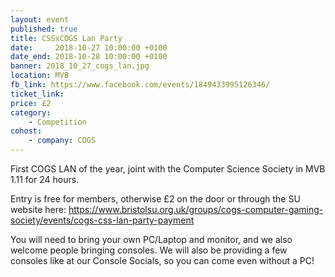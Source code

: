 ```yaml
---
layout: event
published: true
title: CSSxCOGS Lan Party
date:     2018-10-27 10:00:00 +0100
date_end: 2018-10-28 10:00:00 +0100
banner: 2018_10_27_cogs_lan.jpg
location: MVB
fb_link: https://www.facebook.com/events/1849433995126346/
ticket_link:
price: £2
category:
    - Competition
cohost:
    - company: COGS
---
```


First COGS LAN of the year, joint with the Computer Science Society in MVB 1.11 for 24 hours.

Entry is free for members, otherwise £2 on the door or through the SU website here: https://www.bristolsu.org.uk/groups/cogs-computer-gaming-society/events/cogs-css-lan-party-payment

You will need to bring your own PC/Laptop and monitor, and we also welcome people bringing consoles. We will also be providing a few consoles like at our Console Socials, so you can come even without a PC!
